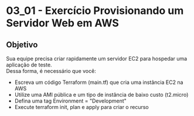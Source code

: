 # 03_01 - Exercício Provisionando um Servidor Web em AWS

## Objetivo
Sua equipe precisa criar rapidamente um servidor EC2 para hospedar uma aplicação de teste.  
Dessa forma, é necessário que você:  

- Escreva um código Terraform (main.tf) que cria uma instância EC2 na AWS  
- Utilize uma AMI pública e um tipo de instância de baixo custo (t2.micro)  
- Defina uma tag Environment = "Development"  
- Execute terraform init, plan e apply para criar o recurso  
